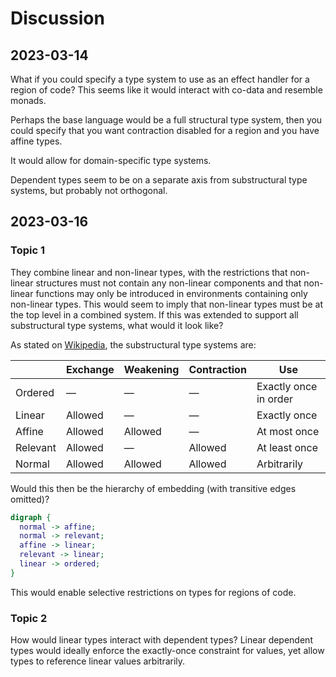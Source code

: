 # Discussion

## 2023-03-14

What if you could specify a type system to use as an effect handler for a region
of code? This seems like it would interact with co-data and resemble monads.

Perhaps the base language would be a full structural type system, then you could
specify that you want contraction disabled for a region and you have affine
types.

It would allow for domain-specific type systems.

Dependent types seem to be on a separate axis from substructural type systems,
but probably not orthogonal.

## 2023-03-16

### Topic 1

They combine linear and non-linear types, with the restrictions that non-linear
structures must not contain any non-linear components and that non-linear
functions may only be introduced in environments containing only non-linear
types. This would seem to imply that non-linear types must be at the top level
in a combined system. If this was extended to support all substructural type
systems, what would it look like?

As stated on [Wikipedia](https://en.wikipedia.org/wiki/Substructural_type_system),
the substructural type systems are:

|          | Exchange | Weakening | Contraction | Use                   |
| -------- | -------- | --------- | ----------- | --------------------- |
| Ordered  | —        | —         | —           | Exactly once in order |
| Linear   | Allowed  | —         | —           | Exactly once          |
| Affine   | Allowed  | Allowed   | —           | At most once          |
| Relevant | Allowed  | —         | Allowed     | At least once         |
| Normal   | Allowed  | Allowed   | Allowed     | Arbitrarily           |

Would this then be the hierarchy of embedding (with transitive edges omitted)?

```dot
digraph {
  normal -> affine;
  normal -> relevant;
  affine -> linear;
  relevant -> linear;
  linear -> ordered;
}
```

This would enable selective restrictions on types for regions of code.

### Topic 2

How would linear types interact with dependent types? Linear dependent types
would ideally enforce the exactly-once constraint for values, yet allow types to
reference linear values arbitrarily.
